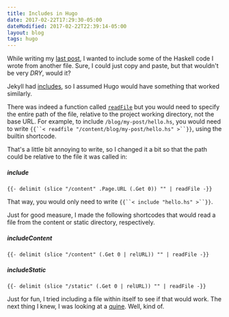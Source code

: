 ```yaml
---
title: Includes in Hugo
date: 2017-02-22T17:29:30-05:00
dateModified: 2017-02-22T22:39:14-05:00
layout: blog
tags: hugo
---
```


<!--
[Discussion](https://discuss.gohugo.io/t/create-an-home-page-whose-content-comes-from-partial-file-stored-in-the-content-folder/433/3)
[Issue](https://github.com/spf13/hugo/issues/247)
[SO answer](http://stackoverflow.com/a/39777029/5191980),
[Source](https://github.com/spf13/hugo/blob/master/tpl/tplimpl/template_funcs.go)
[Render content from another file in Markdown](https://github.com/jorinvo/hugo-shortcodes/blob/master/shortcodes/content.html)
[Load data from JSONs and CSVs](https://gohugo.io/extras/dynamiccontent).
-->

While writing my [last post](/a-child-who-couldnt-sleep/), I wanted to include some of the Haskell code I wrote from another file.
Sure, I could just copy and paste, but that wouldn't be very *DRY*, would it?

Jekyll had [includes](https://jekyllrb.com/docs/includes/), so I assumed
Hugo would have something that worked similarly.

There was indeed a function called [`readFile`](https://gohugo.io/templates/functions/#readfile)
but you would need to specify the entire path of the file, relative to the project working directory,
not the base URL.
For example, to include `/blog/my-post/hello.hs`,
you would need to write `{{``< readfile "/content/blog/my-post/hello.hs" >``}}`, using the builtin shortcode.

That's a little bit annoying to write, so I changed it a bit
so that the path could be relative to the file it was called in:

##### include
```
{{- delimit (slice "/content" .Page.URL (.Get 0)) "" | readFile -}}
```

That way, you would only need to write `{{``< include "hello.hs" >``}}`.

Just for good measure, I made the following shortcodes that would
read a file from the content or static directory, respectively.

##### includeContent
```
{{- delimit (slice "/content" (.Get 0 | relURL)) "" | readFile -}}
```

##### includeStatic
```
{{- delimit (slice "/static" (.Get 0 | relURL)) "" | readFile -}}
```

Just for fun, I tried including a file within itself to see if that would work.
The next thing I knew, I was looking at a [quine](quine). Well, kind of.
